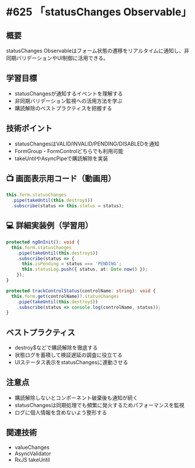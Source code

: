 # #625 「statusChanges Observable」

## 概要
statusChanges Observableはフォーム状態の遷移をリアルタイムに通知し、非同期バリデーションやUI制御に活用できる。

## 学習目標
- statusChangesが通知するイベントを理解する
- 非同期バリデーション監視への活用方法を学ぶ
- 購読解除のベストプラクティスを把握する

## 技術ポイント
- statusChangesはVALID/INVALID/PENDING/DISABLEDを通知
- FormGroup・FormControlどちらでも利用可能
- takeUntilやAsyncPipeで購読解除を実装

## 📺 画面表示用コード（動画用）
```typescript
this.form.statusChanges
  .pipe(takeUntil(this.destroy$))
  .subscribe(status => this.status = status);
```

## 💻 詳細実装例（学習用）
```typescript
protected ngOnInit(): void {
  this.form.statusChanges
    .pipe(takeUntil(this.destroy$))
    .subscribe(status => {
      this.isPending = status === 'PENDING';
      this.statusLog.push({ status, at: Date.now() });
    });
}

protected trackControlStatus(controlName: string): void {
  this.form.get(controlName)?.statusChanges
    .pipe(takeUntil(this.destroy$))
    .subscribe(status => console.log(controlName, status));
}
```

## ベストプラクティス
- destroy$などで購読解除を徹底する
- 状態ログを蓄積して検証遅延の調査に役立てる
- UIステータス表示をstatusChangesに連動させる

## 注意点
- 購読解除しないとコンポーネント破棄後も通知が続く
- statusChangesは同期処理でも頻繁に発火するためパフォーマンスを監視
- ログに個人情報を含めないよう整形する

## 関連技術
- valueChanges
- AsyncValidator
- RxJS takeUntil
